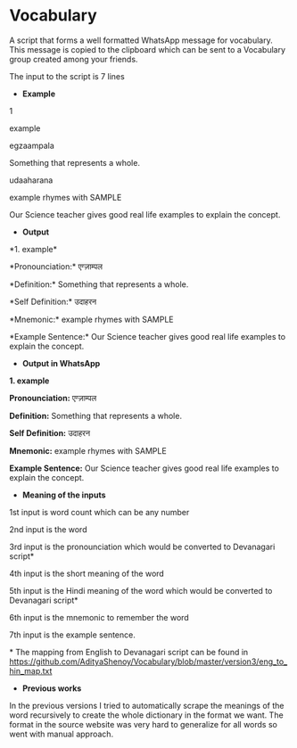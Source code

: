 # Vocabulary

A script that forms a well formatted WhatsApp message for vocabulary. This message is copied to the clipboard which can be sent to a Vocabulary group created among your friends.

The input to the script is 7 lines

* **Example**

1

example

egzaampala

Something that represents a whole.

udaaharana

example rhymes with SAMPLE

Our Science teacher gives good real life examples to explain the concept.

* **Output**

\*1. example\*

\*Pronounciation:\*
एग्ज़ाम्पल

\*Definition:\*
Something that represents a whole.

\*Self Definition:\*
उदाहरन

\*Mnemonic:\*
example rhymes with SAMPLE

\*Example Sentence:\*
Our Science teacher gives good real life examples to explain the concept.

* **Output in WhatsApp**

**1. example**

**Pronounciation:**
एग्ज़ाम्पल

**Definition:**
Something that represents a whole.

**Self Definition:**
उदाहरन

**Mnemonic:**
example rhymes with SAMPLE

**Example Sentence:**
Our Science teacher gives good real life examples to explain the concept.

* **Meaning of the inputs**

1st input is word count which can be any number

2nd input is the word

3rd input is the pronounciation which would be converted to Devanagari script*

4th input is the short meaning of the word

5th input is the Hindi meaning of the word which would be converted to Devanagari script*

6th input is the mnemonic to remember the word

7th input is the example sentence.


\* The mapping from English to Devanagari script can be found in https://github.com/AdityaShenoy/Vocabulary/blob/master/version3/eng_to_hin_map.txt

* **Previous works**

In the previous versions I tried to automatically scrape the meanings of the word recursively to create the whole dictionary in the format we want. The format in the source website was very hard to generalize for all words so went with manual approach.
